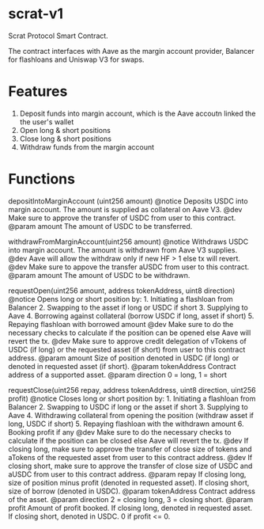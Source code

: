# scrat-v1

Scrat Protocol Smart Contract. 

The contract interfaces with Aave as the margin account provider, Balancer for flashloans and Uniswap V3 for swaps.

# Features
1. Deposit funds into margin account, which is the Aave accoutn linked the the user's wallet
2. Open long & short positions
3. Close long & short positions
4. Withdraw funds from the margin account

# Functions
depositIntoMarginAccount (uint256 amount)
@notice Deposits USDC into margin account. The amount is supplied as collateral on Aave V3.
  @dev Make sure to approve the transfer of USDC from user to this contract.
  @param amount The amount of USDC to be transferred.

withdrawFromMarginAccount(uint256 amount)
  @notice Withdraws USDC into margin account. The amount is withdrawn from Aave V3 supplies.
  @dev Aave will allow the withdraw only if new HF > 1 else tx will revert.
  @dev Make sure to appove the transfer aUSDC from user to this contract.
  @param amount The amount of USDC to be withdrawn.

requestOpen(uint256 amount, address tokenAddress, uint8 direction)
  @notice Opens long or short position by: 
    1. Initiating a flashloan from Balancer
    2. Swapping to the asset if long or USDC if short
    3. Supplying to Aave
    4. Borrowing against collateral (borrow USDC if long, asset if short)
    5. Repaying flashloan with borrowed amount
  @dev Make sure to do the necessary checks to calculate if the position can be opened else Aave will revert the tx.
  @dev Make sure to approve credit delegation of vTokens of USDC (if long) or the requested asset (if short) from user to this contract address.
  @param amount Size of position denoted in USDC (if long) or denoted in requested asset (if short).
  @param tokenAddress Contract address of a supported asset.
  @param direction 0 = long, 1 = short

requestClose(uint256 repay, address tokenAddress, uint8 direction, uint256 profit)
  @notice  Closes long or short position by: 
    1. Initiating a flashloan from Balancer
    2. Swapping to USDC if long or the asset if short
    3. Supplying to Aave
    4. Withdrawing collateral from opening the position (withdraw asset if long, USDC if short)
    5. Repaying flashloan with the withdrawn amount
    6. Booking profit if any
  @dev Make sure to do the necessary checks to calculate if the position can be closed else Aave will revert the tx.
  @dev If closing long, make sure to approve the transfer of close size of tokens and aTokens of the requested asset from user to this contract address.
  @dev If closing short, make sure to approve the transfer of close size of USDC and aUSDC from user to this contract address.
  @param repay If closing long, size of position minus profit (denoted in requested asset). If closing short, size of borrow (denoted in USDC).
  @param tokenAddress Contract address of the asset.
  @param direction 2 = closing long, 3 = closing short.
  @param profit Amount of profit booked. If closing long, denoted in requested asset. If closing short, denoted in USDC. 0 if profit <= 0.
    


